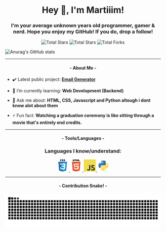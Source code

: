 <h1 align="center">Hey 👋, I'm Martiiim!</h1>
<h3 align="center">I'm your average unknown years old programmer, gamer & nerd. Hope you enjoy my GitHub! If you do, drop a follow!</h3>

<p align="center">
<img src="https://komarev.com/ghpvc/?username=Martiiim&label=Total%20Views&color=b700bf&style=flat" alt="Total Stars" />
<img src="https://img.shields.io/badge/dynamic/json?&label=Total%20Stars&color=ff0000&style=flat&style=for-the-badge&query=%24.stars&url=https://api.github-star-counter.workers.dev/user/Martiiim" alt="Total Stars" ></a>
<img src="https://img.shields.io/badge/dynamic/json?&label=Total%20Forks&color=ff7700&style=flat&style=for-the-badge&query=%24.forks&url=https://api.github-star-counter.workers.dev/user/Martiiim" alt="Total Forks"></a> </p>

![Anurag's GitHub stats](https://github-readme-stats.vercel.app/api?username=Martiiim&theme=dark)


---

<h4 align="center">- About Me - </h4>

- ✔️ Latest public project: **[Email Generator](https://github.com/dekrypted/email-generator)**

- 🌱 I’m currently learning: **Web Development (Backend)**

- 💬 Ask me about: **HTML, CSS, Javascript and Python altough i dont know alot about them**

- ⚡ Fun fact: **Watching a graduation ceremony is like sitting through a movie that's entirely end credits.**

---

<h4 align="center">- Tools/Languages -</h4>

<h3 align="center">Languages I know/understand:</h3>
<p align="center"> </a> <a href="https://www.w3schools.com/css/" target="_blank" rel="noreferrer"> <img src="https://raw.githubusercontent.com/devicons/devicon/master/icons/css3/css3-original-wordmark.svg" alt="css3" width="40" height="40"/> </a> <a href="https://www.w3.org/html/" target="_blank" rel="noreferrer"> <img src="https://raw.githubusercontent.com/devicons/devicon/master/icons/html5/html5-original-wordmark.svg" alt="html5" width="40" height="40"/> </a> <a href="https://developer.mozilla.org/en-US/docs/Web/JavaScript" target="_blank" rel="noreferrer"> <img src="https://raw.githubusercontent.com/devicons/devicon/master/icons/javascript/javascript-original.svg" alt="javascript" width="40" height="40"/> </a> <a href="https://www.python.org" target="_blank" rel="noreferrer"> <img src="https://raw.githubusercontent.com/devicons/devicon/master/icons/python/python-original.svg" alt="python" width="40" height="40"/> </a> </p>

---

<h4 align="center">- Contribution Snake! -</h4>

<picture>
  <source srcset="https://github.com/Martiiim/Martiiim/blob/main/dark.svg" media="(prefers-color-scheme: dark)">
  <img src="https://github.com/Martiiim/Martiiim/blob/main/light.svg">
</picture>
